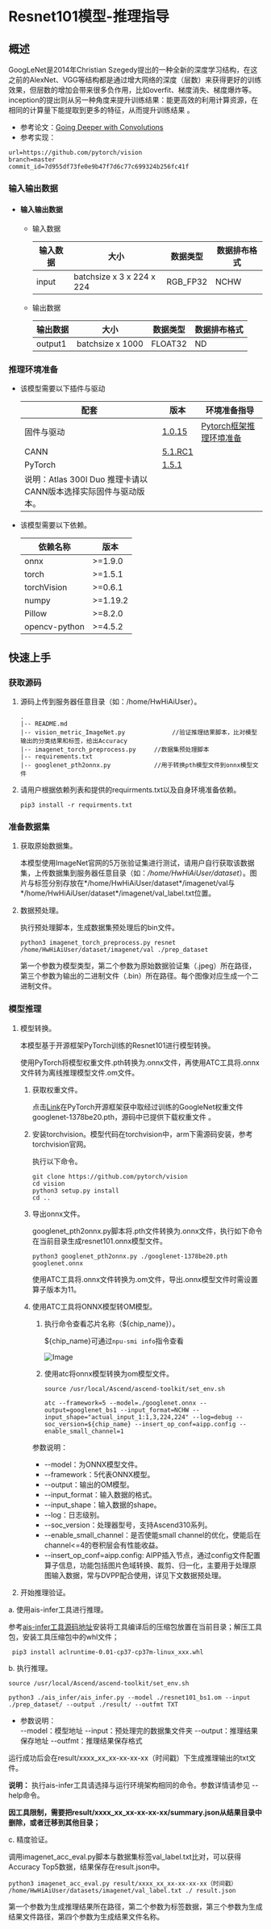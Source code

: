 # Resnet101模型-推理指导

## 概述

  GoogLeNet是2014年Christian Szegedy提出的一种全新的深度学习结构，在这之前的AlexNet、VGG等结构都是通过增大网络的深度（层数）来获得更好的训练效果，但层数的增加会带来很多负作用，比如overfit、梯度消失、梯度爆炸等。inception的提出则从另一种角度来提升训练结果：能更高效的利用计算资源，在相同的计算量下能提取到更多的特征，从而提升训练结果 。 

-   参考论文：[Going Deeper with Convolutions](https://arxiv.org/abs/1409.4842) 
-   参考实现：

```shell
url=https://github.com/pytorch/vision
branch=master
commit_id=7d955df73fe0e9b47f7d6c77c699324b256fc41f
```



### 输入输出数据

- #### 输入输出数据

  - 输入数据

    | 输入数据 | 大小                      | 数据类型 | 数据排布格式 |
    | -------- | ------------------------- | -------- | ------------ |
    | input    | batchsize x 3 x 224 x 224 | RGB_FP32 | NCHW         |

  - 输出数据

    | 输出数据 | 大小             | 数据类型 | 数据排布格式 |
    | -------- | ---------------- | -------- | ------------ |
    | output1  | batchsize x 1000 | FLOAT32  | ND           |


### 推理环境准备

- 该模型需要以下插件与驱动

  | 配套                                                         | 版本                                                         | 环境准备指导                                                 |
  | ------------------------------------------------------------ | ------------------------------------------------------------ | ------------------------------------------------------------ |
  | 固件与驱动                                                   | [1.0.15](https://www.hiascend.com/hardware/firmware-drivers?tag=commercial) | [Pytorch框架推理环境准备](https://www.hiascend.com/document/detail/zh/ModelZoo/pytorchframework/pies) |
  | CANN                                                         | [5.1.RC1](https://www.hiascend.com/software/cann/commercial?version=5.1.RC1) |                                                              |
  | PyTorch                                                      | [1.5.1](https://github.com/pytorch/pytorch/tree/v1.5.1)      |                                                              |
  | 说明：Atlas 300I Duo 推理卡请以CANN版本选择实际固件与驱动版本。 |                                                              |                                                              |

- 该模型需要以下依赖。

  | 依赖名称      | 版本     |
  | ------------- | -------- |
  | onnx          | >=1.9.0  |
  | torch         | >=1.5.1  |
  | torchVision   | >=0.6.1  |
  | numpy         | >=1.19.2 |
  | Pillow        | >=8.2.0  |
  | opencv-python | >=4.5.2  |



## 快速上手

### 获取源码

1. 源码上传到服务器任意目录（如：/home/HwHiAiUser）。

   ```
   .
   |-- README.md
   |-- vision_metric_ImageNet.py             //验证推理结果脚本，比对模型输出的分类结果和标签，给出Accuracy
   |-- imagenet_torch_preprocess.py     //数据集预处理脚本
   |-- requirements.txt
   |-- googlenet_pth2onnx.py            //用于转换pth模型文件到onnx模型文件
   ```

   

2. 请用户根据依赖列表和提供的requirments.txt以及自身环境准备依赖。

   ```
   pip3 install -r requirments.txt
   ```

   

### 准备数据集

1. 获取原始数据集。

   本模型使用ImageNet官网的5万张验证集进行测试，请用户自行获取该数据集，上传数据集到服务器任意目录（如：*/home/HwHiAiUser/dataset*）。图片与标签分别存放在*/home/HwHiAiUser/dataset*/imagenet/val与*/home/HwHiAiUser/dataset*/imagenet/val_label.txt位置。

   

2. 数据预处理。

   执行预处理脚本，生成数据集预处理后的bin文件。

   ```
   python3 imagenet_torch_preprocess.py resnet /home/HwHiAiUser/dataset/imagenet/val ./prep_dataset
   ```

   第一个参数为模型类型，第二个参数为原始数据验证集（.jpeg）所在路径，第三个参数为输出的二进制文件（.bin）所在路径。每个图像对应生成一个二进制文件。

   
   

### 模型推理

1. 模型转换。

   本模型基于开源框架PyTorch训练的Resnet101进行模型转换。

   使用PyTorch将模型权重文件.pth转换为.onnx文件，再使用ATC工具将.onnx文件转为离线推理模型文件.om文件。

   1. 获取权重文件。

      点击[Link](https://download.pytorch.org/models/googlenet-1378be20.pth)在PyTorch开源框架获中取经过训练的GoogleNet权重文件googlenet-1378be20.pth，源码中已提供下载权重文件 。

   2. 安装torchvision。模型代码在torchvision中，arm下需源码安装，参考torchvision官网。

      执行以下命令。

      ```shell
      git clone https://github.com/pytorch/vision
      cd vision
      python3 setup.py install
      cd ..
      ```

   3. 导出onnx文件。

      googlenet_pth2onnx.py脚本将.pth文件转换为.onnx文件，执行如下命令在当前目录生成resnet101.onnx模型文件。

      ```shell
      python3 googlenet_pth2onnx.py ./googlenet-1378be20.pth googlenet.onnx
      ```

      使用ATC工具将.onnx文件转换为.om文件，导出.onnx模型文件时需设置算子版本为11。

   4. 使用ATC工具将ONNX模型转OM模型。

      1. 执行命令查看芯片名称（${chip_name}）。

         ${chip_name}可通过`npu-smi info`指令查看

          ![Image](https://gitee.com/ascend/ModelZoo-PyTorch/raw/master/ACL_PyTorch/images/310P3.png)

      2. 使用atc将onnx模型转换为om模型文件。

         ```shell
         source /usr/local/Ascend/ascend-toolkit/set_env.sh
          
         atc --framework=5 --model=./googlenet.onnx --output=googlenet_bs1 --input_format=NCHW --input_shape="actual_input_1:1,3,224,224" --log=debug --soc_version=${chip_name} --insert_op_conf=aipp.config --enable_small_channel=1
         ```

        参数说明：
        - --model：为ONNX模型文件。
        - --framework：5代表ONNX模型。
        - --output：输出的OM模型。
        - --input_format：输入数据的格式。
        - --input_shape：输入数据的shape。
        - --log：日志级别。
        - --soc_version：处理器型号，支持Ascend310系列。
        - --enable_small_channel：是否使能small channel的优化，使能后在channel<=4的卷积层会有性能收益。
        - --insert_op_conf=aipp.config: AIPP插入节点，通过config文件配置算子信息，功能包括图片色域转换、裁剪、归一化，主要用于处理原图输入数据，常与DVPP配合使用，详见下文数据预处理。

   

2. 开始推理验证。

a.  使用ais-infer工具进行推理。

参考[ais-infer工具源码地址](https://gitee.com/ascend/tools/tree/master/ais-bench_workload/tool/ais_infer)安装将工具编译后的压缩包放置在当前目录；解压工具包，安装工具压缩包中的whl文件；

```
 pip3 install aclruntime-0.01-cp37-cp37m-linux_xxx.whl
```

b.  执行推理。

```shell
source /usr/local/Ascend/ascend-toolkit/set_env.sh
    
python3 ./ais_infer/ais_infer.py --model ./resnet101_bs1.om --input ./prep_dataset/ --output ./result/ --outfmt TXT
```

-   参数说明：   
    --model：模型地址
    --input：预处理完的数据集文件夹
    --output：推理结果保存地址
    --outfmt：推理结果保存格式

运行成功后会在result/xxxx_xx_xx-xx-xx-xx（时间戳）下生成推理输出的txt文件。

**说明：** 
执行ais-infer工具请选择与运行环境架构相同的命令。参数详情请参见 --help命令。

**因工具限制，需要把result/xxxx_xx_xx-xx-xx-xx/summary.json从结果目录中删除，或者迁移到其他目录；**

c.  精度验证。

调用imagenet_acc_eval.py脚本与数据集标签val_label.txt比对，可以获得Accuracy Top5数据，结果保存在result.json中。

```shell
python3 imagenet_acc_eval.py result/xxxx_xx_xx-xx-xx-xx（时间戳） /home/HwHiAiUser/datasets/imagenet/val_label.txt ./ result.json
```

第一个参数为生成推理结果所在路径，第二个参数为标签数据，第三个参数为生成结果文件路径，第四个参数为生成结果文件名称。




